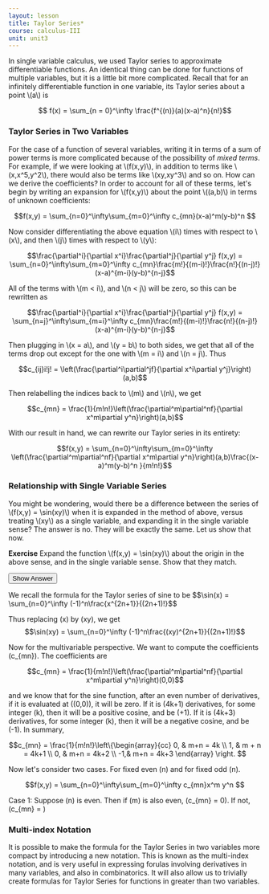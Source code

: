 ```yaml
---
layout: lesson
title: Taylor Series*
course: calculus-III
unit: unit3
---
```


In single variable calculus, we used Taylor series to approximate differentiable functions. An identical thing can be done for functions of multiple variables, but it is a little bit more complicated. Recall that for an infinitely differentiable function in one variable, its Taylor series about a point \\(a\\) is 


$$ f(x) = \sum_{n = 0}^\infty \frac{f^{(n)}(a)(x-a)^n}{n!}$$

### Taylor Series in Two Variables
For the case of a function of several variables, writing it in terms of a sum of power terms is more  complicated because of the possibility of *mixed terms*. For example, if we were looking at \\(f(x,y)\\), in addition to terms like \\(x,x^5,y^2\\), there would also be terms like \\(xy,xy^3\\) and so on. How can we derive the coefficients? In order to account for all of these terms, let's begin by writing an expansion for \\(f(x,y)\\) about the point \\((a,b)\\) in terms of unknown coefficients:

$$f(x,y) = \sum_{n=0}^\infty\sum_{m=0}^\infty c_{mn}(x-a)^m(y-b)^n $$

Now consider differentiating the above equation \\(i\\) times with respect to \\(x\\), and then \\(j\\) times with respect to \\(y\\):

$$\frac{\partial^i}{\partial x^i}\frac{\partial^j}{\partial y^j} f(x,y) = \sum_{n=0}^\infty\sum_{m=0}^\infty c_{mn}\frac{m!}{(m-i)!}\frac{n!}{(n-j)!}(x-a)^{m-i}(y-b)^{n-j}$$

All of the terms with \\(m < i\\), and \\(n < j\\) will be zero, so this can be rewritten as 

$$\frac{\partial^i}{\partial x^i}\frac{\partial^j}{\partial y^j} f(x,y) = \sum_{n=j}^\infty\sum_{m=i}^\infty c_{mn}\frac{m!}{(m-i)!}\frac{n!}{(n-j)!}(x-a)^{m-i}(y-b)^{n-j}$$

Then plugging in \\(x = a\\), and \\(y = b\\) to both sides, we get that all of the terms drop out except for the one with \\(m = i\\) and \\(n = j\\). Thus

$$c_{ij}i!j! = \left(\frac{\partial^i\partial^jf}{\partial x^i\partial y^j}\right)(a,b)$$

Then relabelling the indices back to \\(m\\) and \\(n\\), we get 

$$c_{mn} = \frac{1}{m!n!}\left(\frac{\partial^m\partial^nf}{\partial x^m\partial y^n}\right)(a,b)$$

With our result in hand, we can rewrite our Taylor series in its entirety: 

$$f(x,y) = \sum_{n=0}^\infty\sum_{m=0}^\infty \left(\frac{\partial^m\partial^nf}{\partial x^m\partial y^n}\right)(a,b)\frac{(x-a)^m(y-b)^n }{m!n!}$$

### Relationship with Single Variable Series

You might be wondering, would there be a difference between the series of \\(f(x,y) = \sin(xy)\\) when it is expanded in the method of above, versus treating \\(xy\\) as a single variable, and expanding it in the single variable sense? The answer is no. They will be exactly the same. Let us show that now. 

**Exercise** Expand the function \\(f(x,y) = \sin(xy)\\) about the origin in the above sense, and in the single variable sense. Show that they match.

<button onclick="myFunction('answer')" class="answerButton">Show Answer</button>

<div  id="answer" class="answer">
We recall the formula for the Taylor series of sine to be 
$$\sin(x) = \sum_{n=0}^\infty (-1)^n\frac{x^{2n+1}}{(2n+1)!}$$

Thus replacing \(x\) by \(xy\), we get 
$$\sin(xy) = \sum_{n=0}^\infty (-1)^n\frac{(xy)^{2n+1}}{(2n+1)!}$$

Now for the multivariable perspective. We want to compute the coefficients \(c_{mn}\). The coefficients are 

$$c_{mn} = \frac{1}{m!n!}\left(\frac{\partial^m\partial^nf}{\partial x^m\partial y^n}\right)(0,0)$$

and we know that for the sine function, after an even number of derivatives, if it is evaluated at \((0,0)\), it will be zero. If it is \(4k+1\) derivatives, for some integer \(k\), then it will be a positive cosine, and be \(+1\). If it is \(4k+3\) derivatives, for some integer \(k\), then it will be a negative cosine, and be \(-1\). In summary, 

$$c_{mn} = \frac{1}{m!n!}\left\{\begin{array}{cc}
0, & m+n = 4k \\
1, & m + n = 4k+1 \\
0, & m+n = 4k+2 \\
-1,& m+n = 4k+3
\end{array} \right. $$

Now let's consider two cases. For fixed even \(n\) and for fixed odd \(n\). 

$$f(x,y) = \sum_{n=0}^\infty\sum_{m=0}^\infty c_{mn}x^m y^n $$

Case 1: Suppose \(n\) is even. Then if \(m\) is also even, \(c_{mn} = 0\). If not, \(c_{mn} = \)







</div>

### Multi-index Notation

It is possible to make the formula for the Taylor Series in two variables more compact by introducing a new notation. This is known as the multi-index notation, and is very useful in expressing forulas involving derivatives in many variables, and also in combinatorics. It will also allow us to trivially create formulas for Taylor Series for functions in greater than two variables.




